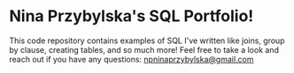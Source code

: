 # Nina Przybylska's SQL Portfolio! 
This code repository contains examples of SQL I've written like joins, group by clause, creating tables, and so much more!
Feel free to take a look and reach out if you have any questions: npninaprzybylska@gmail.com

